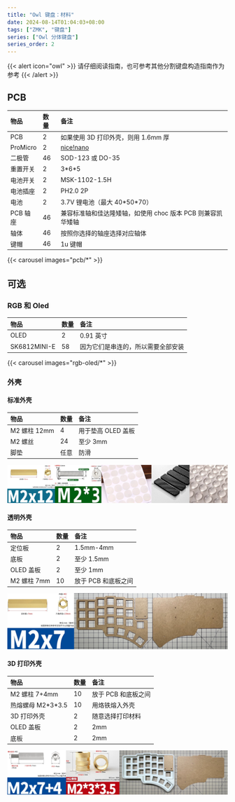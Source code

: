 ```yaml
---
title: "Owl 键盘：材料"
date: 2024-08-14T01:04:03+08:00
tags: ["ZMK", "键盘"]
series: ["Owl 分体键盘"]
series_order: 2
---
```


{{< alert icon="owl" >}} 请仔细阅读指南，也可参考其他分割键盘构造指南作为参考 {{< /alert >}}

## PCB


| 物品 | 数量 | 备注 |
|:---|:---|:---|
| PCB | 2 | 如果使用 3D 打印外壳，则用 1.6mm 厚 |
| ProMicro | 2 | [nice!nano](https://nicekeyboards.com/nice-nano) |
| 二极管 | 46 | SOD-123 或 DO-35 |
| 重置开关 | 2 | 3\*6\*5 |
| 电池开关 | 2 | MSK-1102-1.5H |
| 电池插座 | 2 | PH2.0 2P |
| 电池 | 2 | 3.7V 锂电池（最大 40\*50\*70） |
| PCB 轴座 | 46 | 兼容标准轴和佳达隆矮轴，如使用 choc 版本 PCB 则兼容凯华矮轴 |
| 轴体 | 46 | 按照你选择的轴座选择对应轴体 |
| 键帽 | 46 | 1u 键帽 |

{{< carousel images="pcb/*" >}}

## 可选

### RGB 和 Oled

| 物品 | 数量 | 备注 |
|:---|:---|:---|
| OLED | 2 | 0.91 英寸 |
| SK6812MINI-E | 58 | 因为它们是串连的，所以需要全部安装 |

{{< carousel images="rgb-oled/*" >}}

### 外壳

#### 标准外壳

| 物品 | 数量 | 备注 |
|:---|:---|:---|
| M2 螺柱 12mm | 4 | 用于垫高 OLED 盖板 |
| M2 螺丝 | 24 | 至少 3mm |
| 脚垫 | 任意 | 防滑 |

![Rubber](rubber.webp)

#### 透明外壳

| 物品 | 数量 | 备注 |
|:---|:---|:---|
| 定位板 | 2 | 1.5mm-4mm |
| 底板 | 2 | 至少 1.5mm |
| OLED 盖板 | 2 | 至少 1mm |
| M2 螺柱 7mm | 10 | 放于 PCB 和底板之间 |

![case-transparent](case-ransparent.webp)

#### 3D 打印外壳

| 物品 | 数量 | 备注 |
|:---|:---|:---|
| M2 螺柱 7+4mm | 10 | 放于 PCB 和底板之间 |
| 热熔螺母 M2\*3\*3.5 | 10 | 用烙铁熔入外壳 |
| 3D 打印外壳 | 2 | 随意选择打印材料 |
| OLED 盖板 | 2 | 2mm |
| 底板 | 2 | 2mm |

![case-3D](case-3D.webp)
